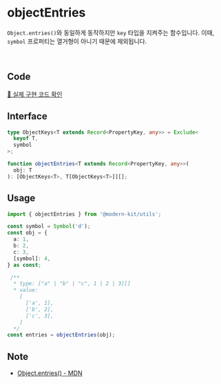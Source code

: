 # objectEntries

`Object.entries()`와 동일하게 동작하지만 `key` 타입을 지켜주는 함수입니다.
이때, `symbol` 프로퍼티는 열거형이 아니기 때문에 제외됩니다.

<br />

## Code
[🔗 실제 구현 코드 확인](https://github.com/modern-agile-team/modern-kit/blob/main/packages/utils/src/object/objectEntries/index.ts)


## Interface
```ts title="typescript"
type ObjectKeys<T extends Record<PropertyKey, any>> = Exclude<
  keyof T,
  symbol
>;

function objectEntries<T extends Record<PropertyKey, any>>(
  obj: T
): [ObjectKeys<T>, T[ObjectKeys<T>]][];
```

## Usage
```ts title="typescript"
import { objectEntries } from '@modern-kit/utils';

const symbol = Symbol('d');
const obj = {
  a: 1,
  b: 2,
  c: 3,
  [symbol]: 4,
} as const;

 /**
  * type: ["a" | "b" | "c", 1 | 2 | 3][]
  * value: 
    [
      ['a', 1],
      ['b', 2],
      ['c', 3],
    ]
  */
const entries = objectEntries(obj);
```

## Note
- [Object.entries() - MDN](https://developer.mozilla.org/ko/docs/Web/JavaScript/Reference/Global_Objects/Object/entries)